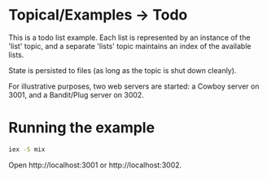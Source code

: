 # Topical/Examples → Todo

This is a todo list example. Each list is represented by an instance of the 'list' topic, and a separate 'lists' topic
maintains an index of the available lists.

State is persisted to files (as long as the topic is shut down cleanly).

For illustrative purposes, two web servers are started: a Cowboy server on 3001, and a Bandit/Plug server on 3002.

# Running the example

```bash
iex -S mix
```

Open http://localhost:3001 or http://localhost:3002.
